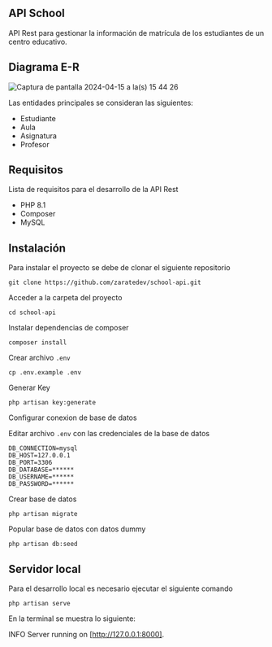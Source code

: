 ## API School

API Rest para gestionar la información de matrícula de los estudiantes de un centro educativo.

## Diagrama E-R

![Captura de pantalla 2024-04-15 a la(s) 15 44 26](https://github.com/zaratedev/school-api/assets/29809845/9dc4aadc-3660-4a5b-9976-4a2ea4b2b377)

Las entidades principales se consideran las siguientes:

* Estudiante
* Aula
* Asignatura
* Profesor

## Requisitos

Lista de requisitos para el desarrollo de la API Rest

- PHP 8.1
- Composer
- MySQL

## Instalación

Para instalar el proyecto se debe de clonar el siguiente repositorio

```
git clone https://github.com/zaratedev/school-api.git
```

Acceder a la carpeta del proyecto

```
cd school-api
```

Instalar dependencias de composer

```
composer install
```

Crear archivo `.env`

```
cp .env.example .env
```

Generar Key

```
php artisan key:generate
```

Configurar conexion de base de datos

Editar archivo `.env` con las credenciales de la base de datos
```
DB_CONNECTION=mysql
DB_HOST=127.0.0.1
DB_PORT=3306
DB_DATABASE=******
DB_USERNAME=******
DB_PASSWORD=******
```

Crear base de datos

```
php artisan migrate
```

Popular base de datos con datos dummy

```
php artisan db:seed
```

## Servidor local

Para el desarrollo local es necesario ejecutar el siguiente comando

```
php artisan serve
```

En la terminal se muestra lo siguiente:

INFO  Server running on [http://127.0.0.1:8000].
